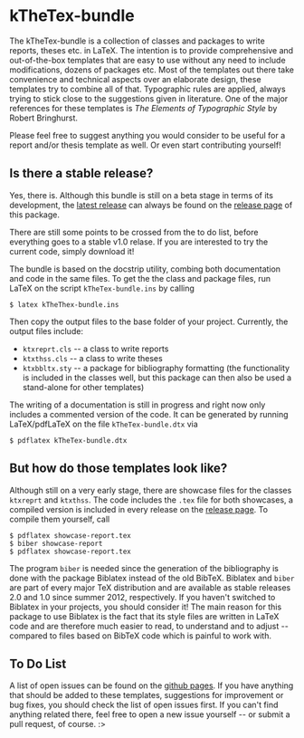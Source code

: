 # kTheTex-bundle

The kTheTex-bundle is a collection of classes and packages to write
reports, theses etc. in LaTeX. The intention is to provide
comprehensive and out-of-the-box templates that are easy to use
without any need to include modifications, dozens of packages
etc. Most of the templates out there take convenience and technical
aspects over an elaborate design, these templates try to combine all
of that. Typographic rules are applied, always trying to stick close
to the suggestions given in literature. One of the major references
for these templates is *The Elements of Typographic Style* by Robert
Bringhurst.

Please feel free to suggest anything you would consider to be useful
for a report and/or thesis template as well. Or even start
contributing yourself!


## Is there a stable release?

Yes, there is. Although this bundle is still on a beta stage in terms
of its development, the
[latest release](https://github.com/knutzk/kTheTex-bundle/releases/latest)
can always be found on the
[release page](https://github.com/knutzk/kTheTex-bundle/releases/) of
this package.

There are still some points to be crossed from the to do list, before
everything goes to a stable v1.0 relase. If you are interested to try
the current code, simply download it!

The bundle is based on the docstrip utility, combing both
documentation and code in the same files. To get the the class and
package files, run LaTeX on the script `kTheTex-bundle.ins` by calling

```
$ latex kTheThex-bundle.ins
```
Then copy the output files to the base folder of your
project. Currently, the output files include:
- `ktxreprt.cls` -- a class to write reports
- `ktxthss.cls` -- a class to write theses
- `ktxbbltx.sty` -- a package for bibliography formatting (the
  functionality is included in the classes well, but this package can
  then also be used a stand-alone for other templates)

The writing of a documentation is still in progress and right now only
includes a commented version of the code. It can be generated by
running LaTeX/pdfLaTeX on the file `kTheTex-bundle.dtx` via

```
$ pdflatex kTheTex-bundle.dtx
```


## But how do those templates look like?

Although still on a very early stage, there are showcase files for the
classes `ktxreprt` and `ktxthss`. The code includes the `.tex` file
for both showcases, a compiled version is included in every release on
the [release page](releases/). To compile them yourself, call

```
$ pdflatex showcase-report.tex
$ biber showcase-report
$ pdflatex showcase-report.tex
```

The program `biber` is needed since the generation of the bibliography
is done with the package Biblatex instead of the old BibTeX. Biblatex
and `biber` are part of every major TeX distribution and are available
as stable releases 2.0 and 1.0 since summer 2012, respectively. If you
haven't switched to Biblatex in your projects, you should consider it!
The main reason for this package to use Biblatex is the fact that its
style files are written in LaTeX code and are therefore much easier to
read, to understand and to adjust -- compared to files based on BibTeX
code which is painful to work with.


## To Do List

A list of open issues can be found on the [github pages](issues/). If
you have anything that should be added to these templates, suggestions
for improvement or bug fixes, you should check the list of open issues
first. If you can't find anything related there, feel free to open a
new issue yourself -- or submit a pull request, of course. :>
